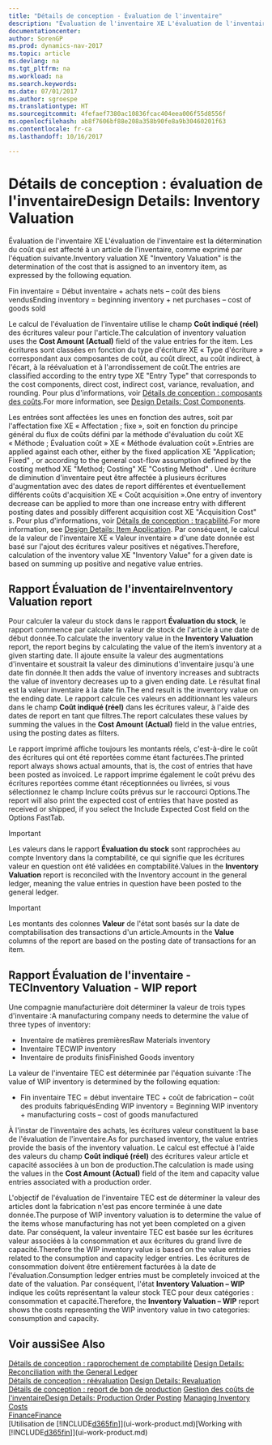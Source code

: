 ```yaml
---
title: "Détails de conception - Évaluation de l'inventaire"
description: "Évaluation de l'inventaire XE L'évaluation de l'inventaire est la détermination du coût qui est affecté à un article de l'inventaire, comme exprimé par l'équation suivante."
documentationcenter: 
author: SorenGP
ms.prod: dynamics-nav-2017
ms.topic: article
ms.devlang: na
ms.tgt_pltfrm: na
ms.workload: na
ms.search.keywords: 
ms.date: 07/01/2017
ms.author: sgroespe
ms.translationtype: HT
ms.sourcegitcommit: 4fefaef7380ac10836fcac404eea006f55d8556f
ms.openlocfilehash: ab8f7606bf88e208a358b90fe8a9b30460201f63
ms.contentlocale: fr-ca
ms.lasthandoff: 10/16/2017

---
```

# <a name="design-details-inventory-valuation"></a><span data-ttu-id="4f373-103">Détails de conception : évaluation de l'inventaire</span><span class="sxs-lookup"><span data-stu-id="4f373-103">Design Details: Inventory Valuation</span></span>
<span data-ttu-id="4f373-104">Évaluation de l'inventaire XE L'évaluation de l'inventaire est la détermination du coût qui est affecté à un article de l'inventaire, comme exprimé par l'équation suivante.</span><span class="sxs-lookup"><span data-stu-id="4f373-104">Inventory valuation XE "Inventory Valuation"  is the determination of the cost that is assigned to an inventory item, as expressed by the following equation.</span></span>  

<span data-ttu-id="4f373-105">Fin inventaire = Début inventaire + achats nets – coût des biens vendus</span><span class="sxs-lookup"><span data-stu-id="4f373-105">Ending inventory = beginning inventory + net purchases – cost of goods sold</span></span>  

<span data-ttu-id="4f373-106">Le calcul de l'évaluation de l'inventaire utilise le champ **Coût indiqué (réel)** des écritures valeur pour l'article.</span><span class="sxs-lookup"><span data-stu-id="4f373-106">The calculation of inventory valuation uses the **Cost Amount (Actual)** field of the value entries for the item.</span></span> <span data-ttu-id="4f373-107">Les écritures sont classées en fonction du type d'écriture XE « Type d'écriture » correspondant aux composantes de coût, au coût direct, au coût indirect, à l'écart, à la réévaluation et à l'arrondissement de coût.</span><span class="sxs-lookup"><span data-stu-id="4f373-107">The entries are classified according to the entry type XE "Entry Type"  that corresponds to the cost components, direct cost, indirect cost, variance, revaluation, and rounding.</span></span> <span data-ttu-id="4f373-108">Pour plus d'informations, voir [Détails de conception : composants des coûts](design-details-cost-components.md).</span><span class="sxs-lookup"><span data-stu-id="4f373-108">For more information, see [Design Details: Cost Components](design-details-cost-components.md).</span></span>  

<span data-ttu-id="4f373-109">Les entrées sont affectées les unes en fonction des autres, soit par l'affectation fixe XE « Affectation ; fixe », soit en fonction du principe général du flux de coûts défini par la méthode d'évaluation du coût XE « Méthode ; Évaluation coût » XE « Méthode évaluation coût ».</span><span class="sxs-lookup"><span data-stu-id="4f373-109">Entries are applied against each other, either by the fixed application XE "Application; Fixed" , or according to the general cost-flow assumption defined by the costing method XE "Method; Costing"  XE "Costing Method" .</span></span> <span data-ttu-id="4f373-110">Une écriture de diminution d'inventaire peut être affectée à plusieurs écritures d'augmentation avec des dates de report différentes et éventuellement différents coûts d'acquisition XE « Coût acquisition ».</span><span class="sxs-lookup"><span data-stu-id="4f373-110">One entry of inventory decrease can be applied to more than one increase entry with different posting dates and possibly different acquisition cost XE "Acquisition Cost" s.</span></span> <span data-ttu-id="4f373-111">Pour plus d'informations, voir [Détails de conception : traçabilité](design-details-item-application.md).</span><span class="sxs-lookup"><span data-stu-id="4f373-111">For more information, see [Design Details: Item Application](design-details-item-application.md).</span></span> <span data-ttu-id="4f373-112">Par conséquent, le calcul de la valeur de l'inventaire XE « Valeur inventaire » d'une date donnée est basé sur l'ajout des écritures valeur positives et négatives.</span><span class="sxs-lookup"><span data-stu-id="4f373-112">Therefore, calculation of the inventory value XE "Inventory Value"  for a given date is based on summing up positive and negative value entries.</span></span>  

## <a name="inventory-valuation-report"></a><span data-ttu-id="4f373-113">Rapport Évaluation de l'inventaire</span><span class="sxs-lookup"><span data-stu-id="4f373-113">Inventory Valuation report</span></span>  
<span data-ttu-id="4f373-114">Pour calculer la valeur du stock dans le rapport **Évaluation du stock**, le rapport commence par calculer la valeur de stock de l'article à une date de début donnée.</span><span class="sxs-lookup"><span data-stu-id="4f373-114">To calculate the inventory value in the **Inventory Valuation** report, the report begins by calculating the value of the item’s inventory at a given starting date.</span></span> <span data-ttu-id="4f373-115">Il ajoute ensuite la valeur des augmentations d'inventaire et soustrait la valeur des diminutions d'inventaire jusqu'à une date fin donnée.</span><span class="sxs-lookup"><span data-stu-id="4f373-115">It then adds the value of inventory increases and subtracts the value of inventory decreases up to a given ending date.</span></span> <span data-ttu-id="4f373-116">Le résultat final est la valeur inventaire à la date fin.</span><span class="sxs-lookup"><span data-stu-id="4f373-116">The end result is the inventory value on the ending date.</span></span> <span data-ttu-id="4f373-117">Le rapport calcule ces valeurs en additionnant les valeurs dans le champ **Coût indiqué (réel)** dans les écritures valeur, à l'aide des dates de report en tant que filtres.</span><span class="sxs-lookup"><span data-stu-id="4f373-117">The report calculates these values by summing the values in the **Cost Amount (Actual)** field in the value entries, using the posting dates as filters.</span></span>  

<span data-ttu-id="4f373-118">Le rapport imprimé affiche toujours les montants réels, c'est-à-dire le coût des écritures qui ont été reportées comme étant facturées.</span><span class="sxs-lookup"><span data-stu-id="4f373-118">The printed report always shows actual amounts, that is, the cost of entries that have been posted as invoiced.</span></span> <span data-ttu-id="4f373-119">Le rapport imprime également le coût prévu des écritures reportées comme étant réceptionnées ou livrées, si vous sélectionnez le champ Inclure coûts prévus sur le raccourci Options.</span><span class="sxs-lookup"><span data-stu-id="4f373-119">The report will also print the expected cost of entries that have posted as received or shipped, if you select the Include Expected Cost field on the Options FastTab.</span></span>  

> [!IMPORTANT]  
>  <span data-ttu-id="4f373-120">Les valeurs dans le rapport **Évaluation du stock** sont rapprochées au compte Inventory dans la comptabilité, ce qui signifie que les écritures valeur en question ont été validées en comptabilité.</span><span class="sxs-lookup"><span data-stu-id="4f373-120">Values in the **Inventory Valuation** report is reconciled with the Inventory account in the general ledger, meaning the value entries in question have been posted to the general ledger.</span></span>  

> [!IMPORTANT]  
>  <span data-ttu-id="4f373-121">Les montants des colonnes **Valeur** de l'état sont basés sur la date de comptabilisation des transactions d'un article.</span><span class="sxs-lookup"><span data-stu-id="4f373-121">Amounts in the **Value** columns of the report are based on the posting date of transactions for an item.</span></span>  

## <a name="inventory-valuation---wip-report"></a><span data-ttu-id="4f373-122">Rapport Évaluation de l'inventaire - TEC</span><span class="sxs-lookup"><span data-stu-id="4f373-122">Inventory Valuation - WIP report</span></span>  
<span data-ttu-id="4f373-123">Une compagnie manufacturière doit déterminer la valeur de trois types d'inventaire :</span><span class="sxs-lookup"><span data-stu-id="4f373-123">A manufacturing company needs to determine the value of three types of inventory:</span></span>  

* <span data-ttu-id="4f373-124">Inventaire de matières premières</span><span class="sxs-lookup"><span data-stu-id="4f373-124">Raw Materials inventory</span></span>  
* <span data-ttu-id="4f373-125">Inventaire TEC</span><span class="sxs-lookup"><span data-stu-id="4f373-125">WIP inventory</span></span>  
* <span data-ttu-id="4f373-126">Inventaire de produits finis</span><span class="sxs-lookup"><span data-stu-id="4f373-126">Finished Goods inventory</span></span>  

<span data-ttu-id="4f373-127">La valeur de l'inventaire TEC est déterminée par l'équation suivante :</span><span class="sxs-lookup"><span data-stu-id="4f373-127">The value of WIP inventory is determined by the following equation:</span></span>  

* <span data-ttu-id="4f373-128">Fin inventaire TEC = début inventaire TEC + coût de fabrication – coût des produits fabriqués</span><span class="sxs-lookup"><span data-stu-id="4f373-128">Ending WIP inventory = Beginning WIP inventory + manufacturing costs – cost of goods manufactured</span></span>  

<span data-ttu-id="4f373-129">À l'instar de l'inventaire des achats, les écritures valeur constituent la base de l'évaluation de l'inventaire.</span><span class="sxs-lookup"><span data-stu-id="4f373-129">As for purchased inventory, the value entries provide the basis of the inventory valuation.</span></span> <span data-ttu-id="4f373-130">Le calcul est effectué à l'aide des valeurs du champ **Coût indiqué (réel)** des écritures valeur article et capacité associées à un bon de production.</span><span class="sxs-lookup"><span data-stu-id="4f373-130">The calculation is made using the values in the **Cost Amount (Actual)** field of the item and capacity value entries associated with a production order.</span></span>  

<span data-ttu-id="4f373-131">L'objectif de l'évaluation de l'inventaire TEC est de déterminer la valeur des articles dont la fabrication n'est pas encore terminée à une date donnée.</span><span class="sxs-lookup"><span data-stu-id="4f373-131">The purpose of WIP inventory valuation is to determine the value of the items whose manufacturing has not yet been completed on a given date.</span></span> <span data-ttu-id="4f373-132">Par conséquent, la valeur inventaire TEC est basée sur les écritures valeur associées à la consommation et aux écritures du grand livre de capacité.</span><span class="sxs-lookup"><span data-stu-id="4f373-132">Therefore the WIP inventory value is based on the value entries related to the consumption and capacity ledger entries.</span></span> <span data-ttu-id="4f373-133">Les écritures de consommation doivent être entièrement facturées à la date de l'évaluation.</span><span class="sxs-lookup"><span data-stu-id="4f373-133">Consumption ledger entries must be completely invoiced at the date of the valuation.</span></span> <span data-ttu-id="4f373-134">Par conséquent, l'état **Inventory Valuation – WIP** indique les coûts représentant la valeur stock TEC pour deux catégories : consommation et capacité.</span><span class="sxs-lookup"><span data-stu-id="4f373-134">Therefore, the **Inventory Valuation – WIP** report shows the costs representing the WIP inventory value in two categories: consumption and capacity.</span></span>  

## <a name="see-also"></a><span data-ttu-id="4f373-135">Voir aussi</span><span class="sxs-lookup"><span data-stu-id="4f373-135">See Also</span></span>  
<span data-ttu-id="4f373-136">[Détails de conception : rapprochement de comptabilité](design-details-reconciliation-with-the-general-ledger.md) </span><span class="sxs-lookup"><span data-stu-id="4f373-136">[Design Details: Reconciliation with the General Ledger](design-details-reconciliation-with-the-general-ledger.md) </span></span>  
<span data-ttu-id="4f373-137">[Détails de conception : réévaluation](design-details-revaluation.md) </span><span class="sxs-lookup"><span data-stu-id="4f373-137">[Design Details: Revaluation](design-details-revaluation.md) </span></span>  
<span data-ttu-id="4f373-138">[Détails de conception : report de bon de production](design-details-production-order-posting.md)
[Gestion des coûts de l'inventaire](finance-manage-inventory-costs.md)</span><span class="sxs-lookup"><span data-stu-id="4f373-138">[Design Details: Production Order Posting](design-details-production-order-posting.md)
[Managing Inventory Costs](finance-manage-inventory-costs.md)</span></span>  
[<span data-ttu-id="4f373-139">Finance</span><span class="sxs-lookup"><span data-stu-id="4f373-139">Finance</span></span>](finance.md)  
<span data-ttu-id="4f373-140">[Utilisation de [!INCLUDE[d365fin](includes/d365fin_md.md)]](ui-work-product.md)</span><span class="sxs-lookup"><span data-stu-id="4f373-140">[Working with [!INCLUDE[d365fin](includes/d365fin_md.md)]](ui-work-product.md)</span></span>

